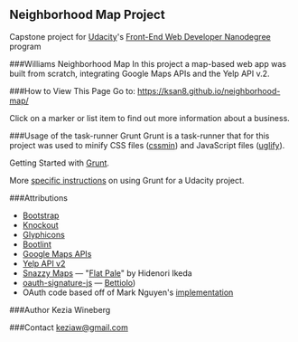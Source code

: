 ## Neighborhood Map Project
Capstone project for <a href="https://www.udacity.com/">Udacity</a>'s <a href="https://www.udacity.com/course/front-end-web-developer-nanodegree--nd001?v=fe1">Front-End Web Developer Nanodegree</a> program

###Williams Neighborhood Map
In this project a map-based web app was built from scratch, integrating Google Maps APIs and the Yelp API v.2.

###How to View This Page
Go to: https://ksan8.github.io/neighborhood-map/

Click on a marker or list item to find out more information about a business.

###Usage of the task-runner Grunt
Grunt is a task-runner that for this project was used to
minify CSS files (<a href="https://github.com/gruntjs/grunt-contrib-cssmin">cssmin</a>) and JavaScript files (<a href="https://github.com/gruntjs/grunt-contrib-uglify">uglify</a>).

Getting Started with <a href="http://gruntjs.com/getting-started">Grunt</a>.

More <a href="https://github.com/javsalazar/grunt-boilerplate">specific instructions</a> on using Grunt for a Udacity project.

###Attributions
* <a href="http://getbootstrap.com/">Bootstrap</a>
* <a href="http://knockoutjs.com/">Knockout</a>
* <a href="http://glyphicons.com/">Glyphicons</a>
* <a href="https://github.com/twbs/bootlint">Bootlint</a>
* <a href="https://developers.google.com/maps/">Google Maps APIs</a>
* <a href="https://www.yelp.com/developers/documentation/v2/overview">Yelp API v2</a>
* <a href="https://snazzymaps.com/">Snazzy Maps</a> — "<a href="https://snazzymaps.com/style/14889/flat-pale">Flat Pale</a>" by Hidenori Ikeda
* <a href="https://github.com/bettiolo/oauth-signature-js">oauth-signature-js</a> — <a href="https://github.com/bettiolo">Bettiolo</a>)
* OAuth code based off of Mark Nguyen's <a href="https://discussions.udacity.com/t/how-to-make-ajax-request-to-yelp-api/13699/5">implementation</a>

###Author
Kezia Wineberg

###Contact
keziaw@gmail.com